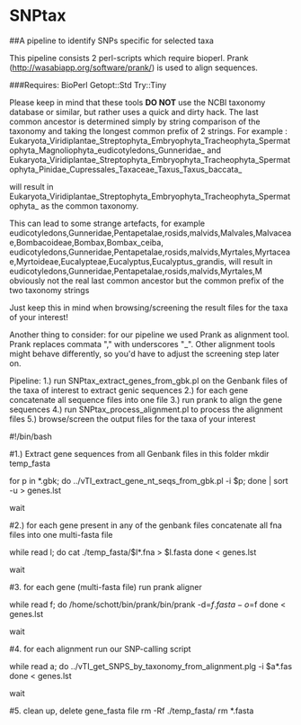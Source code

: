 # SNPtax
##A pipeline to identify SNPs specific for selected taxa

This pipeline consists 2 perl-scripts which require bioperl.
Prank (http://wasabiapp.org/software/prank/) is used to align sequences.

###Requires:
BioPerl
Getopt::Std
Try::Tiny


Please keep in mind that these tools **DO NOT** use the NCBI taxonomy database or similar, but rather uses a quick and dirty hack.
The last common ancestor is determined simply by string comparison of the taxonomy and taking the longest common prefix of 2 strings.
For example :
Eukaryota_Viridiplantae_Streptophyta_Embryophyta_Tracheophyta_Spermatophyta_Magnoliophyta_eudicotyledons_Gunneridae_
and
Eukaryota_Viridiplantae_Streptophyta_Embryophyta_Tracheophyta_Spermatophyta_Pinidae_Cupressales_Taxaceae_Taxus_Taxus_baccata_

will result in 
Eukaryota_Viridiplantae_Streptophyta_Embryophyta_Tracheophyta_Spermatophyta_
as the common taxonomy.

This can lead to some strange artefacts, for example
eudicotyledons,Gunneridae,Pentapetalae,rosids,malvids,Malvales,Malvaceae,Bombacoideae,Bombax,Bombax_ceiba,
eudicotyledons,Gunneridae,Pentapetalae,rosids,malvids,Myrtales,Myrtaceae,Myrtoideae,Eucalypteae,Eucalyptus,Eucalyptus_grandis,
will result in 
eudicotyledons,Gunneridae,Pentapetalae,rosids,malvids,Myrtales,M
obviously not the real last common ancestor but the common prefix of the two taxonomy strings

Just keep this in mind when browsing/screening the result files for the taxa of your interest!


Another thing to consider:
for our pipeline we used Prank as alignment tool.
Prank replaces commata "," with underscores "_".
Other alignment tools might behave differently, so you'd have to adjust the screening step later on.




Pipeline:
1.) run SNPtax_extract_genes_from_gbk.pl on the Genbank files of the taxa of interest to extract genic sequences
2.) for each gene concatenate all sequence files into one file
3.) run prank to align the gene sequences
4.) run SNPtax_process_alignment.pl to process the alignment files
5.) browse/screen the output files for the taxa of your interest



#!/bin/bash

#1.) Extract gene sequences from all Genbank files in this folder
mkdir temp_fasta

for p in *.gbk; do ../vTI_extract_gene_nt_seqs_from_gbk.pl -i $p; done | sort -u > genes.lst

wait

#2.) for each gene present in any of the genbank files concatenate all fna files into one multi-fasta file

while read l;
do
cat ./temp_fasta/$l*.fna > $l.fasta
done < genes.lst

wait

#3. for each gene (multi-fasta file) run prank aligner

while read f;
do
/home/schott/bin/prank/bin/prank -d=$f.fasta -o=$f
done < genes.lst

wait

#4. for each alignment run our SNP-calling script

while read a;
do
../vTI_get_SNPS_by_taxonomy_from_alignment.plg -i $a*.fas
done < genes.lst

wait

#5. clean up, delete gene_fasta file
rm -Rf ./temp_fasta/
rm *.fasta



